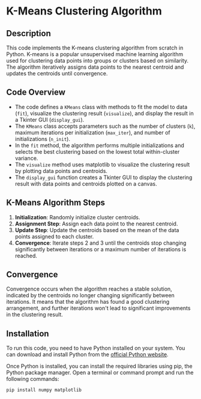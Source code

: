 # K-Means Clustering Algorithm

## Description
This code implements the K-means clustering algorithm from scratch in Python. K-means is a popular unsupervised machine learning algorithm used for clustering data points into groups or clusters based on similarity. The algorithm iteratively assigns data points to the nearest centroid and updates the centroids until convergence. 

## Code Overview
- The code defines a `KMeans` class with methods to fit the model to data (`fit`), visualize the clustering result (`visualize`), and display the result in a Tkinter GUI (`display_gui`).
- The `KMeans` class accepts parameters such as the number of clusters (`k`), maximum iterations per initialization (`max_iter`), and number of initializations (`n_init`).
- In the `fit` method, the algorithm performs multiple initializations and selects the best clustering based on the lowest total within-cluster variance.
- The `visualize` method uses matplotlib to visualize the clustering result by plotting data points and centroids.
- The `display_gui` function creates a Tkinter GUI to display the clustering result with data points and centroids plotted on a canvas.

## K-Means Algorithm Steps
1. **Initialization**: Randomly initialize cluster centroids.
2. **Assignment Step**: Assign each data point to the nearest centroid.
3. **Update Step**: Update the centroids based on the mean of the data points assigned to each cluster.
4. **Convergence**: Iterate steps 2 and 3 until the centroids stop changing significantly between iterations or a maximum number of iterations is reached.

## Convergence
Convergence occurs when the algorithm reaches a stable solution, indicated by the centroids no longer changing significantly between iterations. It means that the algorithm has found a good clustering arrangement, and further iterations won't lead to significant improvements in the clustering result.

## Installation
To run this code, you need to have Python installed on your system. You can download and install Python from the [official Python website](https://www.python.org/downloads/).

Once Python is installed, you can install the required libraries using pip, the Python package manager. Open a terminal or command prompt and run the following commands:

```bash
pip install numpy matplotlib
